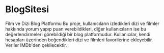 # BlogSitesi
Film ve Dizi Blog Platformu Bu proje, kullanıcıların izledikleri dizi ve filmler hakkında yorum yapıp puan verebildikleri, diğer kullanıcıların ise bu değerlendirmeleri görebildiği bir blog platformudur. Kullanıcılar, kendi hesapları üzerinden beğendikleri dizi ve filmleri favorilerine ekleyebilir. Veriler IMDb'den çekilecektir.
